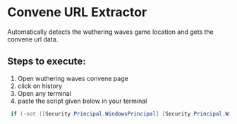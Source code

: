 # Convene URL Extractor
Automatically detects the wuthering waves game location and gets the convene url data.


## Steps to execute:
1) Open wuthering waves convene page
2) click on history
3) Open any terminal
4) paste the script given below in your terminal
```powershell
 if (-not ([Security.Principal.WindowsPrincipal] [Security.Principal.WindowsIdentity]::GetCurrent()).IsInRole([Security.Principal.WindowsBuiltInRole]::Administrator)) { Write-Host "Please run terminal with administrator permission!" -ForegroundColor Red } else { iex (Invoke-WebRequest -Uri "https://raw.githubusercontent.com/Anubhav1603/Wuthering-Waves-Convene-URL-Extractor/master/WutheringWavesConveneRecord.ps1").Content }
 ```